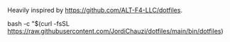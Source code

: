 Heavily inspired by https://github.com/ALT-F4-LLC/dotfiles.

bash -c "$(curl -fsSL https://raw.githubusercontent.com/JordiChauzi/dotfiles/main/bin/dotfiles)


